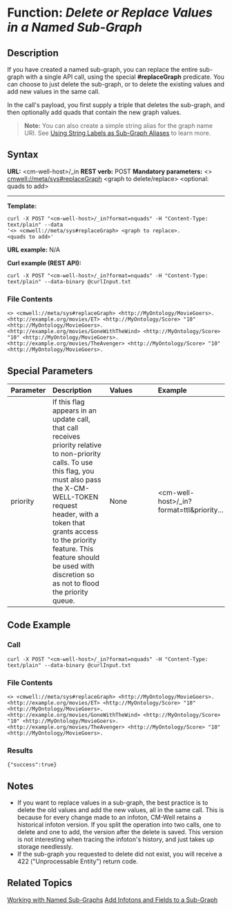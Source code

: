 # Function: *Delete or Replace Values in a Named Sub-Graph* #

## Description ##

If you have created a named sub-graph, you can replace the entire sub-graph with a single API call, using the special **#replaceGraph** predicate. You can choose to just delete the sub-graph, or to delete the existing values and add new values in the same call.

In the call's payload, you first supply a triple that deletes the sub-graph, and then optionally add quads that contain the new graph values.

>**Note:** You can also create a simple string alias for the graph name URI. See [Using String Labels as Sub-Graph Aliases](DevGuide.WorkingWithNamedSub-Graphs.md#NamedGraphAliases) to learn more.

## Syntax ##

**URL:** \<cm-well-host\>/_in
**REST verb:** POST
**Mandatory parameters:** <> <cmwell://meta/sys#replaceGraph> <graph to delete/replace> <optional: quads to add>

----------

**Template:**

    curl -X POST "<cm-well-host>/_in?format=nquads" -H "Content-Type: text/plain" --data 
    '<> <cmwell://meta/sys#replaceGraph> <graph to replace>.
    <quads to add>'

**URL example:** N/A

**Curl example (REST API):**

    curl -X POST "<cm-well-host>/_in?format=nquads" -H "Content-Type: text/plain" --data-binary @curlInput.txt

### File Contents ###
    <> <cmwell://meta/sys#replaceGraph> <http://MyOntology/MovieGoers>. 
    <http://example.org/movies/ET> <http://MyOntology/Score> "10" <http://MyOntology/MovieGoers>.
    <http://example.org/movies/GoneWithTheWind> <http://MyOntology/Score> "10" <http://MyOntology/MovieGoers>.
    <http://example.org/movies/TheAvenger> <http://MyOntology/Score> "10" <http://MyOntology/MovieGoers>.

## Special Parameters ##

Parameter | Description&nbsp;&nbsp;&nbsp;&nbsp;&nbsp;&nbsp; | Values&nbsp;&nbsp;&nbsp;&nbsp;&nbsp;&nbsp;&nbsp;&nbsp;&nbsp;&nbsp; | Example
:----------|:-------------|:--------|:---------
priority | If this flag appears in an update call, that call receives priority relative to non-priority calls. To use this flag, you must also pass the X-CM-WELL-TOKEN request header, with a token that grants access to the priority feature. This feature should be used with discretion so as not to flood the priority queue. | None | \<cm-well-host\>/_in?format=ttl&priority...

## Code Example ##

### Call ###

    curl -X POST "<cm-well-host>/_in?format=nquads" -H "Content-Type: text/plain" --data-binary @curlInput.txt

### File Contents ###
    <> <cmwell://meta/sys#replaceGraph> <http://MyOntology/MovieGoers>. 
    <http://example.org/movies/ET> <http://MyOntology/Score> "10" <http://MyOntology/MovieGoers>.
    <http://example.org/movies/GoneWithTheWind> <http://MyOntology/Score> "10" <http://MyOntology/MovieGoers>.
    <http://example.org/movies/TheAvenger> <http://MyOntology/Score> "10" <http://MyOntology/MovieGoers>.

### Results ###
    
    {"success":true}

## Notes ##

* If you want to replace values in a sub-graph, the best practice is to delete the old values and add the new values, all in the same call. This is because for every change made to an infoton, CM-Well retains a historical infoton version. If you split the operation into two calls, one to delete and one to add, the version after the delete is saved. This version is not interesting when tracing the infoton's history, and just takes up storage needlessly. 
* If the sub-graph you requested to delete did not exist, you will receive a 422 ("Unprocessable Entity") return code.

## Related Topics ##
[Working with Named Sub-Graphs](DevGuide.WorkingWithNamedSub-Graphs.md)
[Add Infotons and Fields to a Sub-Graph](API.Update.AddInfotonsAndFieldsToSubGraph.md)
